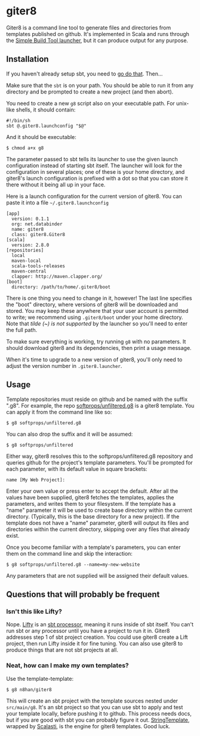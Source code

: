 giter8
====

Giter8 is a command line tool to generate files and directories from
templates published on github. It's implemented in Scala and runs
through the [Simple Build Tool launcher][launcher], but it
can produce output for any purpose.

[launcher]: http://code.google.com/p/simple-build-tool/wiki/GeneralizedLauncher
 
Installation
---------

If you haven't already setup sbt, you need to [go do that][sbt]. Then...

[sbt]: http://code.google.com/p/simple-build-tool/wiki/Setup

Make sure that the `sbt` is on your path. You should be able to run it
from any directory and be prompted to create a new project (and then abort).

You need to create a new `g8` script also on your executable path. For 
unix-like shells, it should contain:

    #!/bin/sh
    sbt @.giter8.launchconfig "$@"

And it should be executable:

    $ chmod a+x g8

The parameter passed to sbt tells its launcher to use the given launch
configuration instead of starting sbt itself. The launcher will look for the
configuration in several places; one of these is your home directory, and
giter8's launch configuration is prefixed with a dot so that you can store
it there without it being all up in your face.

Here is a launch configuration for the current version of
giter8.  You can paste it into a file `~/.giter8.launchconfig`

    [app]
      version: 0.1.1
      org: net.databinder
      name: giter8
      class: giter8.Giter8
    [scala]
      version: 2.8.0
    [repositories]
      local
      maven-local
      scala-tools-releases
      maven-central
      clapper: http://maven.clapper.org/
    [boot]
      directory: /path/to/home/.giter8/boot

There is one thing you need to change in it, however! The last line
specifies the "boot" directory, where versions of giter8 will be
downloaded and stored. You may keep these anywhere that your user
account is permitted to write; we recommend using `.giter8/boot`
under your home directory. Note that *tilde (~) is not supported* by the launcher
so you'll need to enter the full path.

To make sure everything is working, try running `g8` with no
parameters. It should download giter8 and its dependencies, then print
a usage message.

When it's time to upgrade to a new version of giter8, you'll only need
to adjust the version number in `.giter8.launcher`.

Usage
-----

Template repositories must reside on github and be named with the 
suffix ".g8". For example, the repo [softprops/unfiltered.g8][uft] is
a giter8 template. You can apply it from the command line like so:

[uft]: http://github.com/softprops/unfiltered.g8

    $ g8 softprops/unfiltered.g8

You can also drop the suffix and it will be assumed:

    $ g8 softprops/unfiltered

Either way, giter8 resolves this to the softprops/unfiltered.g8
repository and queries github for the project's template
parameters. You'll be prompted for each parameter, with its default
value in square brackets:

    name [My Web Project]: 

Enter your own value or press enter to accept the default. After all
the values have been supplied, giter8 fetches the templates, applies
the parameters, and writes them to your filesystem. If the template
has a "name" parameter it will be used to create base directory within
the current directory. (Typically, this is the base directory for a new
project). If the template does not have a "name" parameter, giter8
will output its files and directories within the current directory,
skipping over  any files that already exist.

Once you become familiar with a template's parameters, you can enter
them on the command line and skip the interaction:

    $ g8 softprops/unfiltered.g8 --name=my-new-website

Any parameters that are not supplied will be assigned their default
values.

Questions that will probably be frequent
----------------------------------

### Isn't this like Lifty?

Nope. [Lifty] is an [sbt processor][processor], meaning it runs inside
of sbt itself. You can't run sbt or any processor until you have a
project to run it in. Giter8 addresses step 1 of sbt project
creation. You could use giter8 create a Lift project, then run Lifty
inside it for fine tuning. You can also use giter8 to produce things
that are not sbt projects at all.

[Lifty]: http://lifty.github.com/
[processor]: http://code.google.com/p/simple-build-tool/wiki/Processors

### Neat, how can I make my own templates?

Use the template-template:

    $ g8 n8han/giter8

This will create an sbt project with the template sources nested under
`src/main/g8`. It's an sbt project so that you can use sbt to apply
and test your template locally, before pushing it to github. This
process needs docs, but if you are good with sbt you can probably
figure it out. [StringTemplate][st], wrapped by [Scalasti][scalasti], is
the engine for giter8 templates. Good luck.

[scalasti]: http://bmc.github.com/scalasti/
[st]: http://www.stringtemplate.org/
